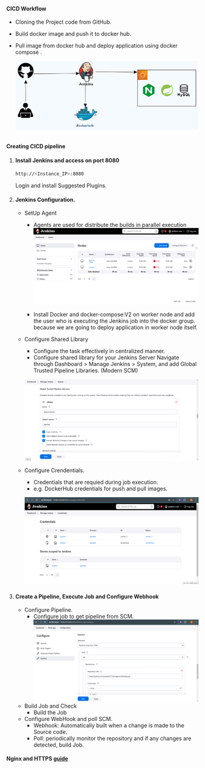 #### CICD Workflow
- Cloning the Project code from GitHub.
- Build docker image and push it to docker hub.
- Pull image from docker hub and deploy application using docker compose .

    ![Login diagram](images/flow.png)
#### Creating CICD pipeline 

1. #### Install Jenkins and access on port 8080
    ```bash 
    http://<Instance_IP>:8080
    ```
    Login and install Suggested Plugins.

2. #### Jenkins Configuration.
    - SetUp Agent
        - Agents are used for distribute the builds in parallel execution
        ![Agent](images/agent.png)

        - Install Docker and docker-compose:V2 on worker node and add the user who is executing the Jenkins job into the docker group. because we are going to deploy application in worker node itself.

    - Configure Shared Library
        - Configure the task effectively in centralized manner.
        -  Configure shared library for your Jenkins Server Navigate through Dashboard > Manage Jenkins > System, and add Global Trusted Pipeline Libraries. (Modern SCM)

        ![Shared-library](images/shared_library.png)


    - Configure Crendentials.
        - Credentials that are requied during job execution. 
        - e.g. DockerHub credentials for push and pull images.
        
        ![Shared-library](images/credentials.png)

3. #### Create a Pipeline, Execute Job and Configure Webhook
 
    - Configure Pipeline.
        - Configure job to get pipeline from SCM.
        ![pipeline](images/pipeline.png)
    - Build Job and Check
        - Build the Job
    - Configure WebHook and poll SCM.
        - Webhook: Automatically built when a change is made to the Source code.
        - Poll: periodically monitor the repository and if any changes are detected, build Job.



#### Nginx and HTTPS [guide](nginx.md)
